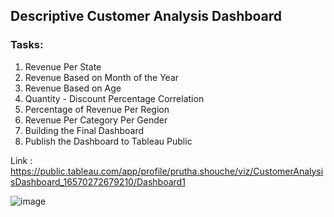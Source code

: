 ## Descriptive Customer Analysis Dashboard

### Tasks:

1. Revenue Per State
2. Revenue Based on Month of the Year
3. Revenue Based on Age
4. Quantity - Discount Percentage Correlation
5. Percentage of Revenue Per Region
6. Revenue Per Category Per Gender
7. Building the Final Dashboard
8. Publish the Dashboard to Tableau Public

Link : https://public.tableau.com/app/profile/prutha.shouche/viz/CustomerAnalysisDashboard_16570272679210/Dashboard1



![image](https://user-images.githubusercontent.com/106730796/177346698-60a4b35f-094e-4d16-ae32-1462873597a7.png)

